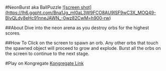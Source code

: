 #NeonBurst aka BallPuzzle
<a href="https://play.google.com/apps/publish/?dev_acc=11465378717338444789#MarketListingPlace:p=com.ups.neonburst">![screen shot] (https://lh6.ggpht.com/Bna1Jg_mI0aL3W9FCO8AU9ISF9wC3X_MOQ49-BIvQLdy8eHc91nneJAWN_-0wz82CwM=h900-rw)


##About
Dive into the neon arena as you destroy orbs for the highest scores.

##How To
Click on the screen to spawn an orb. Any other orbs that touch the spawned object will proceed to grow and explode. Burst all the orbs on the screen to continue to the next stage.

#Play on Kongregate
[Kongregate Link](http://www.kongregate.com/games/JohnLeeroy/neon-burst)
